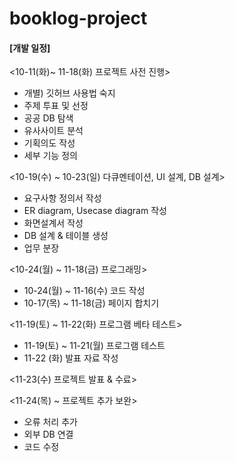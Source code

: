 # booklog-project

#### [개발 일정]

<10-11(화)~ 11-18(화) 프로젝트 사전 진행>
  - 개별) 깃허브 사용법 숙지
  - 주제 투표 및 선정
  - 공공 DB 탐색
  - 유사사이트 분석 
  - 기획의도 작성
  - 세부 기능 정의

<10-19(수) ~ 10-23(일) 다큐멘테이션, UI 설계, DB 설계>
  - 요구사항 정의서 작성
  - ER diagram, Usecase diagram 작성
  - 화면설계서 작성
  - DB 설계 & 테이블 생성
  - 업무 분장

<10-24(월) ~ 11-18(금) 프로그래밍>
  - 10-24(월) ~ 11-16(수) 코드 작성
  - 10-17(목) ~ 11-18(금) 페이지 합치기 

<11-19(토) ~ 11-22(화) 프로그램 베타 테스트>
  - 11-19(토) ~ 11-21(월) 프로그램 테스트
  - 11-22 (화) 발표 자료 작성

<11-23(수) 프로젝트 발표 & 수료>

<11-24(목) ~ 프로젝트 추가 보완>
 - 오류 처리 추가
 - 외부 DB 연결
 - 코드 수정
 
